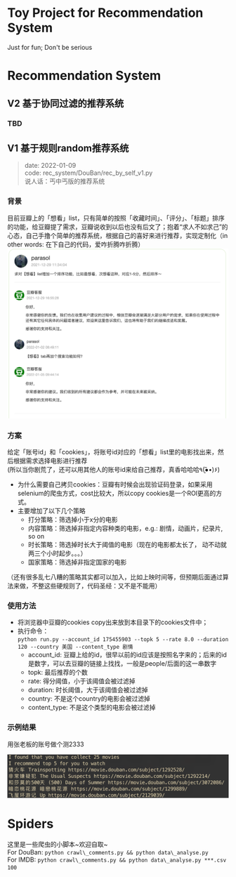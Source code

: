 # Toy Project for Recommendation System

Just for fun;  Don't be serious

# Recommendation System
## V2 基于协同过滤的推荐系统

### TBD

## V1 基于规则random推荐系统

> date: 2022-01-09  
> code: rec_system/DouBan/rec_by_self_v1.py  
> 说人话：丐中丐版的推荐系统

### 背景
目前豆瓣上的「想看」list，只有简单的按照「收藏时间」、「评分」、「标题」排序的功能，给豆瓣提了需求，豆瓣说收到以后也没有后文了；抱着“求人不如求己”的心态，自己手撸个简单的推荐系统，根据自己的喜好来进行推荐，实现定制化（in other words: 在下自己的代码，爱咋折腾咋折腾）
![chat with douban pm](./rec_system/DouBan/figures/chat_log.png)

### 方案
给定「账号id」和「cookies」，将账号id对应的「想看」list里的电影找出来，然后根据需求选择电影进行推荐  
(所以当你剧荒了，还可以用其他人的账号id来给自己推荐，真香哈哈哈٩(●̮̃•)۶)

- 为什么需要自己拷贝cookies：豆瓣有时候会出现验证码登录，如果采用selenium的爬虫方式，cost比较大，所以copy cookies是一个ROI更高的方式。 
- 主要增加了以下几个策略
  - 打分策略：筛选掉小于x分的电影
  - 内容策略：筛选掉非指定内容种类的电影，e.g.: 剧情，动画片，纪录片, so on
  - 时长策略：筛选掉时长大于阈值的电影（现在的电影都太长了， 动不动就两三个小时起步。。。）
  - 国家策略：筛选掉非指定国家的电影

（还有很多乱七八糟的策略其实都可以加入，比如上映时间等，但预期后面通过算法来做，不整这些硬规则了，代码圣经：又不是不能用）

### 使用方法
- 将浏览器中豆瓣的cookies copy出来放到本目录下的cookies文件中；
- 执行命令：  
`python run.py --account_id 175455903 --topk 5 --rate 8.0 --duration 120 --country 美国 --content_type 剧情`
  - account_id: 豆瓣上给的id，很早以前的id应该是按照名字来的；后来的id是数字，可以去豆瓣的链接上找找，一般是people/后面的这一串数字
  - topk: 最后推荐的个数
  - rate: 得分阈值，小于该阈值会被过滤掉
  - duration: 时长阈值，大于该阈值会被过滤掉
  - country: 不是这个country的电影会被过滤掉
  - content_type: 不是这个类型的电影会被过滤掉

### 示例结果
用张老板的账号做个测2333

![张一鸣的](./rec_system/DouBan/figures/zym.png)


# Spiders
这里是一些爬虫的小脚本~欢迎自取~  
For DouBan: `python crawl\_comments.py && python data\_analyse.py`  
For IMDB: `python crawl\_comments.py && python data\_analyse.py ***.csv 100`


